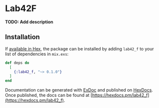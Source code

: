 # Lab42F

**TODO: Add description**

## Installation

If [available in Hex](https://hex.pm/docs/publish), the package can be installed
by adding `lab42_f` to your list of dependencies in `mix.exs`:

```elixir
def deps do
  [
    {:lab42_f, "~> 0.1.0"}
  ]
end
```

Documentation can be generated with [ExDoc](https://github.com/elixir-lang/ex_doc)
and published on [HexDocs](https://hexdocs.pm). Once published, the docs can
be found at [https://hexdocs.pm/lab42_f](https://hexdocs.pm/lab42_f).

